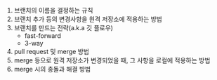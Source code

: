 1. 브랜치의 이름을 결정하는 규칙
2. 브랜치 추가 등의 변경사항을 원격 저장소에 적용하는 방법
3. 브랜치를 만드는 전략(a.k.a 깃 플로우)
    - fast-forward
    - 3-way
4. pull request 및 merge 방법
5. merge 등으로 원격 저장소가 변경되었을 때, 그 사항을 로컬에 적용하는 방법
6. merge 시의 충돌과 해결 방법
